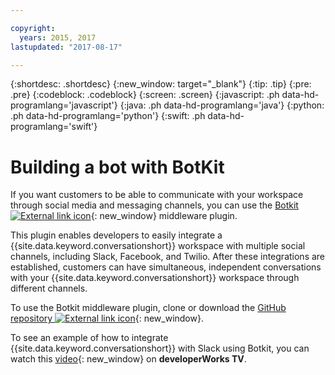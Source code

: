 ```yaml
---

copyright:
  years: 2015, 2017
lastupdated: "2017-08-17"

---
```


{:shortdesc: .shortdesc}
{:new_window: target="_blank"}
{:tip: .tip}
{:pre: .pre}
{:codeblock: .codeblock}
{:screen: .screen}
{:javascript: .ph data-hd-programlang='javascript'}
{:java: .ph data-hd-programlang='java'}
{:python: .ph data-hd-programlang='python'}
{:swift: .ph data-hd-programlang='swift'}

# Building a bot with BotKit

If you want customers to be able to communicate with your workspace through social media and messaging channels, you can use the [Botkit ![External link icon](../../icons/launch-glyph.svg "External link icon")](http://howdy.ai/botkit){: new_window} middleware plugin.

This plugin enables developers to easily integrate a {{site.data.keyword.conversationshort}} workspace with multiple social channels, including Slack, Facebook, and Twilio. After these integrations are established, customers can have simultaneous, independent conversations with your {{site.data.keyword.conversationshort}} workspace through different channels.

To use the Botkit middleware plugin, clone or download the 
[GitHub repository ![External link icon](../../icons/launch-glyph.svg "External link icon")](https://github.com/watson-developer-cloud/botkit-middleware){: new_window}.

To see an example of how to integrate {{site.data.keyword.conversationshort}} with Slack using Botkit, you can watch this [video](https://developer.ibm.com/tv/integrate-ibm-watson-assistant-slack/){: new_window} on **developerWorks TV**.
